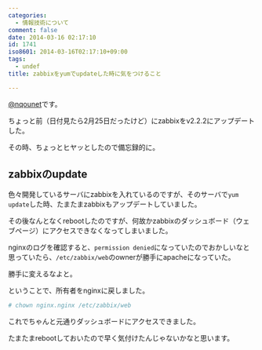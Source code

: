 ```yaml
---
categories:
  - 情報技術について
comment: false
date: 2014-03-16 02:17:10
id: 1741
iso8601: 2014-03-16T02:17:10+09:00
tags:
  - undef
title: zabbixをyumでupdateした時に気をつけること

---
```


<p><a href="https://twitter.com/nqounet">@nqounet</a>です。</p>

<p>ちょっと前（日付見たら2月25日だったけど）にzabbixをv2.2.2にアップデートした。</p>

<p>その時、ちょっとヒヤッとしたので備忘録的に。</p>



<h2>zabbixのupdate</h2>

<p>色々開発しているサーバにzabbixを入れているのですが、そのサーバで<code>yum update</code>した時、たまたまzabbixもアップデートしていました。</p>

<p>その後なんとなくrebootしたのですが、何故かzabbixのダッシュボード（ウェブページ）にアクセスできなくなってしまいました。</p>

<p>nginxのログを確認すると、<code>permission denied</code>になっていたのでおかしいなと思っていたら、<code>/etc/zabbix/web</code>のownerが勝手にapacheになっていた。</p>

<p>勝手に変えるなよと。</p>

<p>ということで、所有者をnginxに戻しました。</p>

```bash
# chown nginx.nginx /etc/zabbix/web
```

<p>これでちゃんと元通りダッシュボードにアクセスできました。</p>

<p>たまたまrebootしておいたので早く気付けたんじゃないかなと思います。</p>
    	